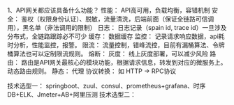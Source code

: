 1、API网关都应该具备什么功能？
    性能： API高可用，负载均衡，容错机制
    安全： 鉴权（权限身份认证）、脱敏，流量清洗，后端前面（保证全链路可信调用），黑名单（非法调用的限制）
    日志： 日志记录（spain id, trace id）一旦涉及分布式，全链路跟踪必不可少
    缓存： 数据缓存
    监控： 记录请求响应数据，api耗时分析，性能监控，报警。
    限流： 流量控制，错峰流控，目前有漏桶算法、令牌桶算法也可以定制限流规则。
    熔断： 
    灰度： 线上灰度部署，可以减少风险
    路由： 路由是API网关最核心的模块功能，根据请求信息，转发到对应的微服务上。动态路由规则。
    静态： 代理
    协议转换： 如 HTTP -> RPC协议



技术选型一：
    springboot、zuul、consul、prometheus+grafana、时序DB+ELK、Jmeter+AB+阿里压测
技术选型二：


